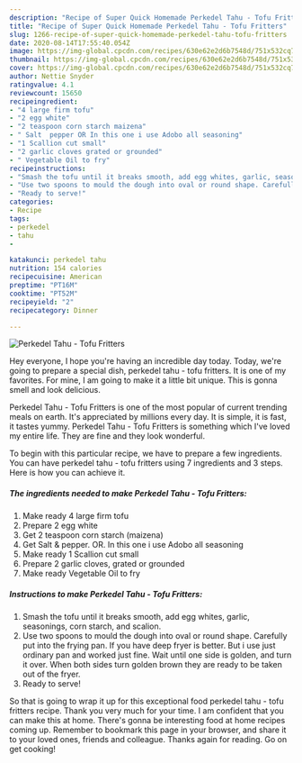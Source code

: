 ```yaml
---
description: "Recipe of Super Quick Homemade Perkedel Tahu - Tofu Fritters"
title: "Recipe of Super Quick Homemade Perkedel Tahu - Tofu Fritters"
slug: 1266-recipe-of-super-quick-homemade-perkedel-tahu-tofu-fritters
date: 2020-08-14T17:55:40.054Z
image: https://img-global.cpcdn.com/recipes/630e62e2d6b7548d/751x532cq70/perkedel-tahu-tofu-fritters-recipe-main-photo.jpg
thumbnail: https://img-global.cpcdn.com/recipes/630e62e2d6b7548d/751x532cq70/perkedel-tahu-tofu-fritters-recipe-main-photo.jpg
cover: https://img-global.cpcdn.com/recipes/630e62e2d6b7548d/751x532cq70/perkedel-tahu-tofu-fritters-recipe-main-photo.jpg
author: Nettie Snyder
ratingvalue: 4.1
reviewcount: 15650
recipeingredient:
- "4 large firm tofu"
- "2 egg white"
- "2 teaspoon corn starch maizena"
- " Salt  pepper OR In this one i use Adobo all seasoning"
- "1 Scallion cut small"
- "2 garlic cloves grated or grounded"
- " Vegetable Oil to fry"
recipeinstructions:
- "Smash the tofu until it breaks smooth, add egg whites, garlic, seasonings, corn starch, and scalion."
- "Use two spoons to mould the dough into oval or round shape. Carefully put into the frying pan. If you have deep fryer is better. But i use just ordinary pan and worked just fine. Wait until one side is golden, and turn it over. When both sides turn golden brown they are ready to be taken out of the fryer."
- "Ready to serve!"
categories:
- Recipe
tags:
- perkedel
- tahu
- 

katakunci: perkedel tahu  
nutrition: 154 calories
recipecuisine: American
preptime: "PT16M"
cooktime: "PT52M"
recipeyield: "2"
recipecategory: Dinner

---
```



![Perkedel Tahu - Tofu Fritters](https://img-global.cpcdn.com/recipes/630e62e2d6b7548d/751x532cq70/perkedel-tahu-tofu-fritters-recipe-main-photo.jpg)

Hey everyone, I hope you're having an incredible day today. Today, we're going to prepare a special dish, perkedel tahu - tofu fritters. It is one of my favorites. For mine, I am going to make it a little bit unique. This is gonna smell and look delicious.

Perkedel Tahu - Tofu Fritters is one of the most popular of current trending meals on earth. It's appreciated by millions every day. It is simple, it is fast, it tastes yummy. Perkedel Tahu - Tofu Fritters is something which I've loved my entire life. They are fine and they look wonderful.




To begin with this particular recipe, we have to prepare a few ingredients. You can have perkedel tahu - tofu fritters using 7 ingredients and 3 steps. Here is how you can achieve it.

<!--inarticleads1-->

##### The ingredients needed to make Perkedel Tahu - Tofu Fritters:

1. Make ready 4 large firm tofu
1. Prepare 2 egg white
1. Get 2 teaspoon corn starch (maizena)
1. Get  Salt &amp; pepper. OR. In this one i use Adobo all seasoning
1. Make ready 1 Scallion cut small
1. Prepare 2 garlic cloves, grated or grounded
1. Make ready  Vegetable Oil to fry




<!--inarticleads2-->

##### Instructions to make Perkedel Tahu - Tofu Fritters:

1. Smash the tofu until it breaks smooth, add egg whites, garlic, seasonings, corn starch, and scalion.
1. Use two spoons to mould the dough into oval or round shape. Carefully put into the frying pan. If you have deep fryer is better. But i use just ordinary pan and worked just fine. Wait until one side is golden, and turn it over. When both sides turn golden brown they are ready to be taken out of the fryer.
1. Ready to serve!




So that is going to wrap it up for this exceptional food perkedel tahu - tofu fritters recipe. Thank you very much for your time. I am confident that you can make this at home. There's gonna be interesting food at home recipes coming up. Remember to bookmark this page in your browser, and share it to your loved ones, friends and colleague. Thanks again for reading. Go on get cooking!
